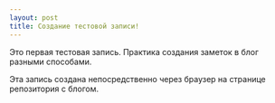 ```yaml
---
layout: post
title: Создание тестовой записи!
---
```


Это первая тестовая запись.
Практика создания заметок в блог разными способами.

Эта запись создана непосредственно через браузер на странице репозитория с блогом.
